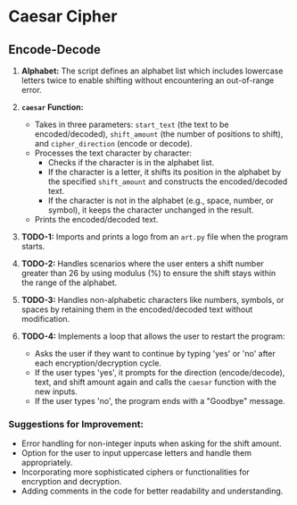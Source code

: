 # Caesar Cipher 

## Encode-Decode
1. **Alphabet:** The script defines an alphabet list which includes lowercase letters twice to enable shifting without encountering an out-of-range error.
2. **`caesar` Function:** 
    - Takes in three parameters: `start_text` (the text to be encoded/decoded), `shift_amount` (the number of positions to shift), and `cipher_direction` (encode or decode).
    - Processes the text character by character:
        - Checks if the character is in the alphabet list.
        - If the character is a letter, it shifts its position in the alphabet by the specified `shift_amount` and constructs the encoded/decoded text.
        - If the character is not in the alphabet (e.g., space, number, or symbol), it keeps the character unchanged in the result.
    - Prints the encoded/decoded text.

3. **TODO-1:** Imports and prints a logo from an `art.py` file when the program starts.
4. **TODO-2:** Handles scenarios where the user enters a shift number greater than 26 by using modulus (%) to ensure the shift stays within the range of the alphabet.
5. **TODO-3:** Handles non-alphabetic characters like numbers, symbols, or spaces by retaining them in the encoded/decoded text without modification.
6. **TODO-4:** Implements a loop that allows the user to restart the program:
    - Asks the user if they want to continue by typing 'yes' or 'no' after each encryption/decryption cycle.
    - If the user types 'yes', it prompts for the direction (encode/decode), text, and shift amount again and calls the `caesar` function with the new inputs.
    - If the user types 'no', the program ends with a "Goodbye" message.

### Suggestions for Improvement:
- Error handling for non-integer inputs when asking for the shift amount.
- Option for the user to input uppercase letters and handle them appropriately.
- Incorporating more sophisticated ciphers or functionalities for encryption and decryption.
- Adding comments in the code for better readability and understanding.
